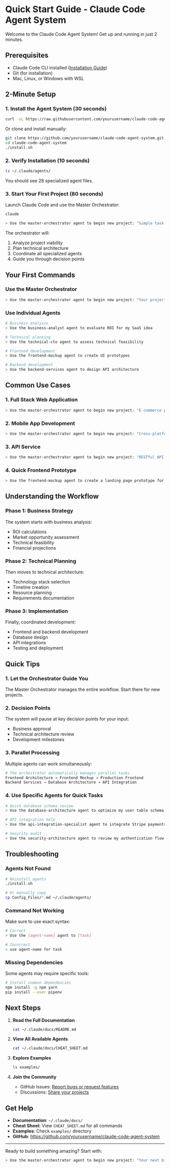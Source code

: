 # Quick Start Guide - Claude Code Agent System

Welcome to the Claude Code Agent System! Get up and running in just 2 minutes.

## Prerequisites

- Claude Code CLI installed ([Installation Guide](https://docs.anthropic.com/en/docs/claude-code))
- Git (for installation)
- Mac, Linux, or Windows with WSL

## 2-Minute Setup

### 1. Install the Agent System (30 seconds)

```bash
curl -sL https://raw.githubusercontent.com/yourusername/claude-code-agent-system/main/install.sh | bash
```

Or clone and install manually:
```bash
git clone https://github.com/yourusername/claude-code-agent-system.git
cd claude-code-agent-system
./install.sh
```

### 2. Verify Installation (10 seconds)

```bash
ls ~/.claude/agents/
```

You should see 28 specialized agent files.

### 3. Start Your First Project (80 seconds)

Launch Claude Code and use the Master Orchestrator:

```bash
claude

> Use the master-orchestrator agent to begin new project: "Simple task management web app with user authentication"
```

The orchestrator will:
1. Analyze project viability
2. Plan technical architecture
3. Coordinate all specialized agents
4. Guide you through decision points

## Your First Commands

### Use the Master Orchestrator
```bash
> Use the master-orchestrator agent to begin new project: "Your project description"
```

### Use Individual Agents
```bash
# Business analysis
> Use the business-analyst agent to evaluate ROI for my SaaS idea

# Technical planning
> Use the technical-cto agent to assess technical feasibility

# Frontend development
> Use the frontend-mockup agent to create UI prototypes

# Backend development
> Use the backend-services agent to design API architecture
```

## Common Use Cases

### 1. Full Stack Web Application
```bash
> Use the master-orchestrator agent to begin new project: "E-commerce platform with inventory management"
```

### 2. Mobile App Development
```bash
> Use the master-orchestrator agent to begin new project: "Cross-platform mobile app for fitness tracking"
```

### 3. API Service
```bash
> Use the master-orchestrator agent to begin new project: "RESTful API for payment processing"
```

### 4. Quick Frontend Prototype
```bash
> Use the frontend-mockup agent to create a landing page prototype for my startup
```

## Understanding the Workflow

### Phase 1: Business Strategy
The system starts with business analysis:
- ROI calculations
- Market opportunity assessment
- Technical feasibility
- Financial projections

### Phase 2: Technical Planning
Then moves to technical architecture:
- Technology stack selection
- Timeline creation
- Resource planning
- Requirements documentation

### Phase 3: Implementation
Finally, coordinated development:
- Frontend and backend development
- Database design
- API integrations
- Testing and deployment

## Quick Tips

### 1. Let the Orchestrator Guide You
The Master Orchestrator manages the entire workflow. Start there for new projects.

### 2. Decision Points
The system will pause at key decision points for your input:
- Business approval
- Technical architecture review
- Development milestones

### 3. Parallel Processing
Multiple agents can work simultaneously:
```bash
# The orchestrator automatically manages parallel tasks
Frontend Architecture → Frontend Mockup → Production Frontend
Backend Services → Database Architecture → API Integration
```

### 4. Use Specific Agents for Quick Tasks
```bash
# Quick database schema review
> Use the database-architecture agent to optimize my user table schema

# API integration help
> Use the api-integration-specialist agent to integrate Stripe payments

# Security audit
> Use the security-architecture agent to review my authentication flow
```

## Troubleshooting

### Agents Not Found
```bash
# Reinstall agents
./install.sh

# Or manually copy
cp Config_Files/*.md ~/.claude/agents/
```

### Command Not Working
Make sure to use exact syntax:
```bash
# Correct
> Use the [agent-name] agent to [task]

# Incorrect
> use agent-name for task
```

### Missing Dependencies
Some agents may require specific tools:
```bash
# Install common dependencies
npm install -g npm yarn
pip install --user pipenv
```

## Next Steps

1. **Read the Full Documentation**
   ```bash
   cat ~/.claude/docs/README.md
   ```

2. **View All Available Agents**
   ```bash
   cat ~/.claude/docs/CHEAT_SHEET.md
   ```

3. **Explore Examples**
   ```bash
   ls examples/
   ```

4. **Join the Community**
   - GitHub Issues: [Report bugs or request features](https://github.com/yourusername/claude-code-agent-system/issues)
   - Discussions: [Share your projects](https://github.com/yourusername/claude-code-agent-system/discussions)

## Get Help

- **Documentation**: `~/.claude/docs/`
- **Cheat Sheet**: View `CHEAT_SHEET.md` for all commands
- **Examples**: Check `examples/` directory
- **GitHub**: https://github.com/yourusername/claude-code-agent-system

---

Ready to build something amazing? Start with:
```bash
> Use the master-orchestrator agent to begin new project: "Your next big idea"
```